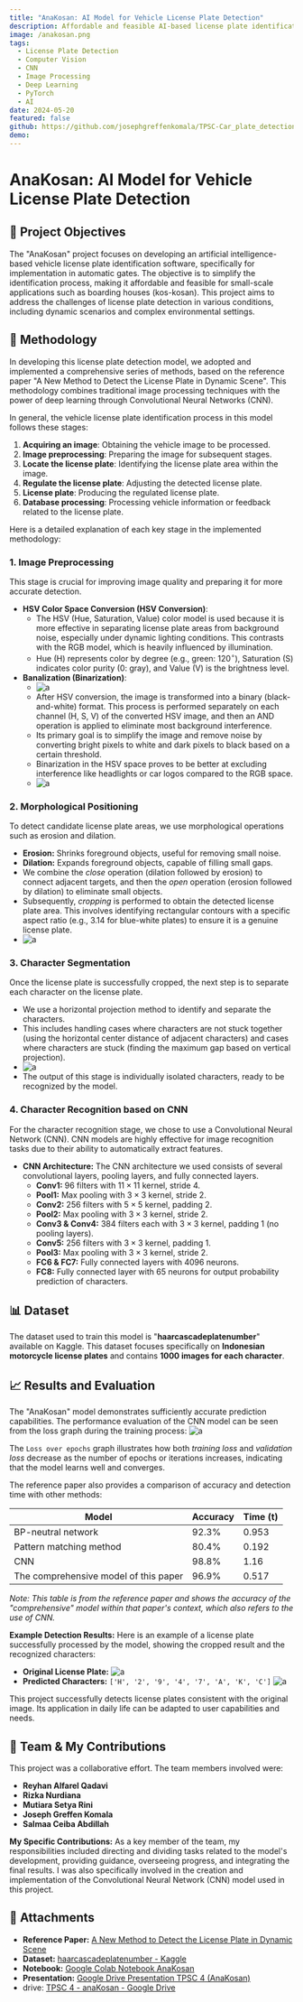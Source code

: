 ```yaml
---
title: "AnaKosan: AI Model for Vehicle License Plate Detection"
description: Affordable and feasible AI-based license plate identification for automatic gates, specifically for Indonesian motorcycle plates.
image: /anakosan.png
tags:
  - License Plate Detection
  - Computer Vision
  - CNN
  - Image Processing
  - Deep Learning
  - PyTorch
  - AI
date: 2024-05-20
featured: false
github: https://github.com/josephgreffenkomala/TPSC-Car_plate_detection
demo:
---
```



# AnaKosan: AI Model for Vehicle License Plate Detection

## 🎯 Project Objectives
The "AnaKosan" project focuses on developing an artificial intelligence-based vehicle license plate identification software, specifically for implementation in automatic gates. The objective is to simplify the identification process, making it affordable and feasible for small-scale applications such as boarding houses (kos-kosan). This project aims to address the challenges of license plate detection in various conditions, including dynamic scenarios and complex environmental settings.

## 📝 Methodology
In developing this license plate detection model, we adopted and implemented a comprehensive series of methods, based on the reference paper "A New Method to Detect the License Plate in Dynamic Scene". This methodology combines traditional image processing techniques with the power of deep learning through Convolutional Neural Networks (CNN).

In general, the vehicle license plate identification process in this model follows these stages:
1.  **Acquiring an image**: Obtaining the vehicle image to be processed.
2.  **Image preprocessing**: Preparing the image for subsequent stages.
3.  **Locate the license plate**: Identifying the license plate area within the image.
4.  **Regulate the license plate**: Adjusting the detected license plate.
5.  **License plate**: Producing the regulated license plate.
6.  **Database processing**: Processing vehicle information or feedback related to the license plate.

Here is a detailed explanation of each key stage in the implemented methodology:

### 1. Image Preprocessing
This stage is crucial for improving image quality and preparing it for more accurate detection.
* **HSV Color Space Conversion (HSV Conversion)**:
    * The HSV (Hue, Saturation, Value) color model is used because it is more effective in separating license plate areas from background noise, especially under dynamic lighting conditions. This contrasts with the RGB model, which is heavily influenced by illumination.
    * Hue (H) represents color by degree (e.g., green: $120^{\circ}$), Saturation (S) indicates color purity (0: gray), and Value (V) is the brightness level.
* **Banalization (Binarization)**:
	* ![a](./../images/project/Pastedimage20250707012940.png)
    * After HSV conversion, the image is transformed into a binary (black-and-white) format. This process is performed separately on each channel (H, S, V) of the converted HSV image, and then an AND operation is applied to eliminate most background interference.
    * Its primary goal is to simplify the image and remove noise by converting bright pixels to white and dark pixels to black based on a certain threshold.
    * Binarization in the HSV space proves to be better at excluding interference like headlights or car logos compared to the RGB space.
    * ![a](./../images/project/Pastedimage20250707012901.png)

### 2. Morphological Positioning
To detect candidate license plate areas, we use morphological operations such as erosion and dilation.
* **Erosion:** Shrinks foreground objects, useful for removing small noise.
* **Dilation:** Expands foreground objects, capable of filling small gaps.
* We combine the *close* operation (dilation followed by erosion) to connect adjacent targets, and then the *open* operation (erosion followed by dilation) to eliminate small objects.
* Subsequently, *cropping* is performed to obtain the detected license plate area. This involves identifying rectangular contours with a specific aspect ratio (e.g., 3.14 for blue-white plates) to ensure it is a genuine license plate.
* ![a](./../images/project/Pastedimage20250707013037.png)

### 3. Character Segmentation
Once the license plate is successfully cropped, the next step is to separate each character on the license plate.
* We use a horizontal projection method to identify and separate the characters.
* This includes handling cases where characters are not stuck together (using the horizontal center distance of adjacent characters) and cases where characters are stuck (finding the maximum gap based on vertical projection).
* ![a](./../images/project/Pastedimage20250707013100.png)
* The output of this stage is individually isolated characters, ready to be recognized by the model.

### 4. Character Recognition based on CNN
For the character recognition stage, we chose to use a Convolutional Neural Network (CNN). CNN models are highly effective for image recognition tasks due to their ability to automatically extract features.

* **CNN Architecture:** The CNN architecture we used consists of several convolutional layers, pooling layers, and fully connected layers.
    * **Conv1:** 96 filters with $11\times11$ kernel, stride 4.
    * **Pool1:** Max pooling with $3\times3$ kernel, stride 2.
    * **Conv2:** 256 filters with $5\times5$ kernel, padding 2.
    * **Pool2:** Max pooling with $3\times3$ kernel, stride 2.
    * **Conv3 & Conv4:** 384 filters each with $3\times3$ kernel, padding 1 (no pooling layers).
    * **Conv5:** 256 filters with $3\times3$ kernel, padding 1.
    * **Pool3:** Max pooling with $3\times3$ kernel, stride 2.
    * **FC6 & FC7:** Fully connected layers with 4096 neurons.
    * **FC8:** Fully connected layer with 65 neurons for output probability prediction of characters.

## 📊 Dataset
The dataset used to train this model is "**haarcascadeplatenumber**" available on Kaggle. This dataset focuses specifically on **Indonesian motorcycle license plates** and contains **1000 images for each character**. 
## 📈 Results and Evaluation
The "AnaKosan" model demonstrates sufficiently accurate prediction capabilities. The performance evaluation of the CNN model can be seen from the loss graph during the training process:
![a](./../images/project/Pastedimage20250707013132.png)

The `Loss over epochs` graph illustrates how both *training loss* and *validation loss* decrease as the number of epochs or iterations increases, indicating that the model learns well and converges.

The reference paper also provides a comparison of accuracy and detection time with other methods:

| Model | Accuracy | Time (t) |
|---|---|---|
| BP-neutral network | 92.3% | 0.953 |
| Pattern matching method | 80.4% | 0.192 |
| CNN | 98.8% | 1.16 |
| The comprehensive model of this paper | 96.9% | 0.517 |
*Note: This table is from the reference paper and shows the accuracy of the "comprehensive" model within that paper's context, which also refers to the use of CNN.*

**Example Detection Results:**
Here is an example of a license plate successfully processed by the model, showing the cropped result and the recognized characters:
* **Original License Plate:**
    ![a](./../images/project/Pastedimage20250707013416.png)
* **Predicted Characters:** `['H', '2', '9', '4', '7', 'A', 'K', 'C']`
    ![a](./../images/project/Pastedimage20250707013155.png)

This project successfully detects license plates consistent with the original image. Its application in daily life can be adapted to user capabilities and needs.

## 👥 Team & My Contributions 
This project was a collaborative effort. The team members involved were:
- **Reyhan Alfarel Qadavi**
- **Rizka Nurdiana**
- **Mutiara Setya Rini**
- **Joseph Greffen Komala**
- **Salmaa Ceiba Abdillah** 

**My Specific Contributions:** As a key member of the team, my responsibilities included directing and dividing tasks related to the model's development, providing guidance, overseeing progress, and integrating the final results. I was also specifically involved in the creation and implementation of the Convolutional Neural Network (CNN) model used in this project.
## 🔗 Attachments

* **Reference Paper:** [A New Method to Detect the License Plate in Dynamic Scene](https://github.com/josephgreffenkomala/TPSC-Car_plate_detection/blob/main/A_New_Method_to_Detect_the_License_Plate_in_Dynamic_Scene%5B1%5D.pdf)
* **Dataset:** [haarcascadeplatenumber - Kaggle](https://www.kaggle.com/datasets/caasperart/haarcascadeplatenumber/data)
* **Notebook:** [Google Colab Notebook AnaKosan](https://colab.research.google.com/drive/1VP0pfI79o4Ki92CofoFgo66SRcN3wXh0?usp=drive_link)
* **Presentation:** [Google Drive Presentation TPSC 4 (AnaKosan)](https://drive.google.com/file/d/1uyL4zJOQlX4AyLw5l2VrXbmPnHG6jaIG/view?usp=drive_link)
* drive: [TPSC 4 - anaKosan - Google Drive](https://drive.google.com/drive/folders/1J46yR6J_VNQ6XyorzObuVqeNq7EomXXJ)
